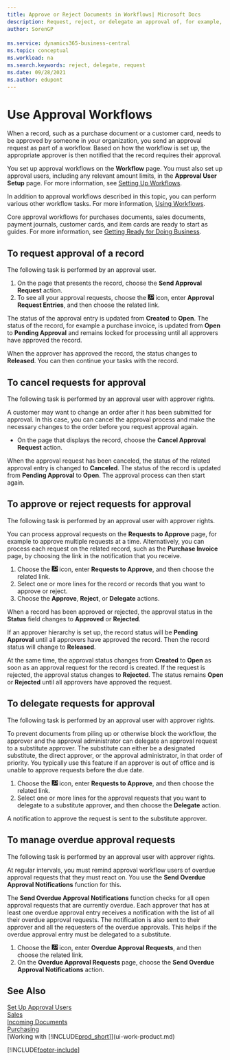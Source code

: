 ```yaml
---
title: Approve or Reject Documents in Workflows| Microsoft Docs
description: Request, reject, or delegate an approval of, for example, a purchase or sales document, as part of a workflow.
author: SorenGP

ms.service: dynamics365-business-central
ms.topic: conceptual
ms.workload: na
ms.search.keywords: reject, delegate, request
ms.date: 09/28/2021
ms.author: edupont
---
```

# Use Approval Workflows

When a record, such as a purchase document or a customer card, needs to be approved by someone in your organization, you send an approval request as part of a workflow. Based on how the workflow is set up, the appropriate approver is then notified that the record requires their approval.

You set up approval workflows on the **Workflow** page. You must also set up approval users, including any relevant amount limits, in the **Approval User Setup** page. For more information, see [Setting Up Workflows](across-set-up-workflows.md).  

In addition to approval workflows described in this topic, you can perform various other workflow tasks. For more information, [Using Workflows](across-use-workflows.md).

Core approval workflows for purchases documents, sales documents, payment journals, customer cards, and item cards are ready to start as guides. For more information, see [Getting Ready for Doing Business](ui-get-ready-business.md).

## To request approval of a record

The following task is performed by an approval user.

1. On the page that presents the record, choose the **Send Approval Request** action.
2. To see all your approval requests, choose the ![Lightbulb that opens the Tell Me feature.](media/ui-search/search_small.png "Tell me what you want to do") icon, enter **Approval Request Entries**, and then choose the related link.  

The status of the approval entry is updated from **Created** to **Open**. The status of the record, for example a purchase invoice, is updated from **Open** to **Pending Approval** and remains locked for processing until all approvers have approved the record.

When the approver has approved the record, the status changes to **Released**. You can then continue your tasks with the record.

## To cancel requests for approval

The following task is performed by an approval user with approver rights.

A customer may want to change an order after it has been submitted for approval. In this case, you can cancel the approval process and make the necessary changes to the order before you request approval again.

- On the page that displays the record, choose the **Cancel Approval Request** action.

When the approval request has been canceled, the status of the related approval entry is changed to **Canceled**. The status of the record is updated from **Pending Approval** to **Open**. The approval process can then start again.

## To approve or reject requests for approval

The following task is performed by an approval user with approver rights.

You can process approval requests on the **Requests to Approve** page, for example to approve multiple requests at a time. Alternatively, you can process each request on the related record, such as the **Purchase Invoice** page, by choosing the link in the notification that you receive.

1. Choose the ![Lightbulb that opens the Tell Me feature.](media/ui-search/search_small.png "Tell me what you want to do") icon, enter **Requests to Approve**, and then choose the related link.
2. Select one or more lines for the record or records that you want to approve or reject.
3. Choose the **Approve**, **Reject**, or **Delegate** actions.

When a record has been approved or rejected, the approval status in the **Status** field changes to **Approved** or **Rejected**.

If an approver hierarchy is set up, the record status will be **Pending Approval** until all approvers have approved the record. Then the record status will change to **Released**.

At the same time, the approval status changes from **Created** to **Open** as soon as an approval request for the record is created. If the request is rejected, the approval status changes to **Rejected**. The status remains **Open** or **Rejected** until all approvers have approved the request.

## To delegate requests for approval

The following task is performed by an approval user with approver rights.

To prevent documents from piling up or otherwise block the workflow, the approver and the approval administrator can delegate an approval request to a substitute approver. The substitute can either be a designated substitute, the direct approver, or the approval administrator, in that order of priority. You typically use this feature if an approver is out of office and is unable to approve requests before the due date.

1. Choose the ![Lightbulb that opens the Tell Me feature.](media/ui-search/search_small.png "Tell me what you want to do") icon, enter **Requests to Approve**, and then choose the related link.
2. Select one or more lines for the approval requests that you want to delegate to a substitute approver, and then choose the **Delegate** action.

A notification to approve the request is sent to the substitute approver.

## To manage overdue approval requests

The following task is performed by an approval user with approver rights.

At regular intervals, you must remind approval workflow users of overdue approval requests that they must react on. You use the **Send Overdue Approval Notifications** function for this.

The **Send Overdue Approval Notifications** function checks for all open approval requests that are currently overdue. Each approver that has at least one overdue approval entry receives a notification with the list of all their overdue approval requests. The notification is also sent to their approver and all the requesters of the overdue approvals. This helps if the overdue approval entry must be delegated to a substitute.

1. Choose the ![Lightbulb that opens the Tell Me feature.](media/ui-search/search_small.png "Tell me what you want to do") icon, enter **Overdue Approval Requests**, and then choose the related link.
2. On the **Overdue Approval Requests** page, choose the **Send Overdue Approval Notifications** action.

## See Also

[Set Up Approval Users](across-how-to-set-up-approval-users.md)  
[Sales](sales-manage-sales.md)  
[Incoming Documents](across-income-documents.md)  
[Purchasing](purchasing-manage-purchasing.md)  
[Working with [!INCLUDE[prod_short](includes/prod_short.md)]](ui-work-product.md)  


[!INCLUDE[footer-include](includes/footer-banner.md)]